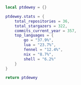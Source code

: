<!--CONTENT_START-->
```lua
local ptdewey = {}

ptdewey.stats = {
    total_repositories = 36,
    total_stargazers = 322,
    commits_current_year = 357,
    top_languages = {
        go = "37.9%",
        lua = "23.7%",
        fennel = "12.4%",
        nix = "8.7%",
        shell = "6.2%"
    }
}

return ptdewey
```
<!--CONTENT_END-->
